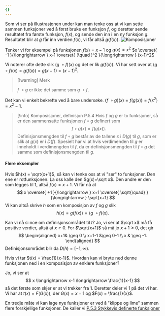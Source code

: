 ```yaml
---
{}
---
```

Som vi ser på illustrasjonen under kan man tenke oss at vi kan sette sammen funksjoner ved å først bruke en funksjon $f$, og deretter sende resultatet fra første funksjon, $f(x)$, og sende den inn i en ny funksjon $g$. Resultatet blir at $g$ får inn verdien $f(x)$, vi får altså $g(f(x))$.
![Komposisjoner](Files/komposisjoner.svg)

Tenker vi for eksempel på funksjonen $f(x) = x-1$ og $g(x) = x^2$
$x \overset{ -1 }{\longrightarrow  } x-1 \overset{ (\quad )^2 }{\longrightarrow  } (x-1)^2$

Vi noterer ofte dette slik $(g\ \circ f)(x)$ og det er lik $g(f(x))$. Vi har sett over at $(g\ \circ f)(x) = g(f(x)) = g(x-1) = (x-1)^2$. 

> [!warning] Merk  
>  
> $f\ \circ g$ er ikke det samme som $g \ \circ f$. 

Det kan vi enkelt bekrefte ved å bare undersøke.
$(f\ \circ g)(x) = f(g(x)) = f(x^2) = x^2-1$.

> [!info] Komposisjoner, definisjon P.5.4
> Hvis $f$ og $g$ er to funksjoner, så er den sammensatte funksjonen $f\circ g$ definert som
> $$f\circ g (x) = f(g(x)).$$
> Definisjonsmengden til $f\circ g$ består av de tallene $x$ i $D(g)$ til $g$, som er slik at $g(x)$ er i $D(f)$. Spesielt har vi at hvis verdimenden til $g$ er inneholdt i verdimengden til $f$, da er definisjonsmengden til $f\circ g$ det samme som definisjonsmengden til $g$. 
>  
#### Flere eksempler

Hvis $h(x) = \sqrt{x+1}$, så kan vi tenke oss at vi "ser" to funksjoner. Den ene er rotfunksjonen. La oss kalle den $g(x)=\sqrt x$. Den andre er den som legges til 1, altså $f(x) = x+1$. Vi får nå at 
$$
x \overset{ +1 }{\longrightarrow  } x+1 \overset{ \sqrt{\quad} }{\longrightarrow  } \sqrt{x+1}
$$
Vi kan altså skrive $h$ som en komposisjon av $f$ og $g$ slik
$$
h(x) = g(f(x))  = (g\ \circ f)(x).
$$

Kan vi nå si noe om definisjonsområdet til $t$? Jo, vi ser at $\sqrt x$ må få positive verdier, altså at $x\geq 0$. For $\sqrt{x+1}$ så må jo $x+1 \geq 0$, det gir
$$
\begin{aligned} 
  x+1& \geq 0 \\
  x+1-1 &\geq 0-1 \\
  x & \geq -1.
\end{aligned} 
$$
Definisjonsområdet blir da $D(h) = [-1,\infty).$

Hvis vi tar $t(x) = \frac{1}{x-1}$. Hvordan kan vi bryte ned denne funksjonen ned i en komposisjon av enklere funksjoner?

Jo, vi ser at
$$
x \longrightarrow x-1 \longrightarrow \frac{1}{x-1}
$$
så det første som skjer er at vi trekker fra 1. Deretter deler vi 1 på det vi har. Vi har at $t(x) = F(G(x))$, der $G(x)  = x-1$ og $F(x) = \frac{1}{x}$. 

En tredje måte vi kan lage nye funksjoner er ved å "klippe og lime" sammen flere forskjellige funksjoner. De kaller vi [P.5.3 Stykkevis definerte funksjoner](Kapittel%200%20-%20innledende%20kapittel/P.5.3%20Stykkevis%20definerte%20funksjoner.md)